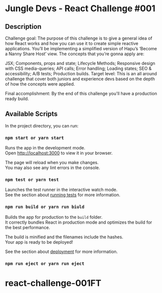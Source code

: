 # Jungle Devs - React Challenge #001

## Description

Challenge goal: The purpose of this challenge is to give a general idea of how React works and how you can use it to create simple reactive applications. You’ll be implementing a simplified version of Hapu’s ‘Become a Nanny Share Host’ view. The concepts that you’re gonna apply are:

JSX;
Components, props and state;
Lifecycle Methods;
Responsive design with CSS media-queries;
API calls;
Error handling;
Loading states;
SEO & accessibility;
A/B tests;
Production builds.
Target level: This is an all around challenge that cover both juniors and experience devs based on the depth of how the concepts were applied.

Final accomplishment: By the end of this challenge you'll have a production ready build.

## Available Scripts

In the project directory, you can run:

### `npm start or yarn start`

Runs the app in the development mode.\
Open [http://localhost:3000](http://localhost:3000) to view it in your browser.

The page will reload when you make changes.\
You may also see any lint errors in the console.

### `npm test or yarn test`

Launches the test runner in the interactive watch mode.\
See the section about [running tests](https://facebook.github.io/create-react-app/docs/running-tests) for more information.

### `npm run build or yarn run biuld`

Builds the app for production to the `build` folder.\
It correctly bundles React in production mode and optimizes the build for the best performance.

The build is minified and the filenames include the hashes.\
Your app is ready to be deployed!

See the section about [deployment](https://facebook.github.io/create-react-app/docs/deployment) for more information.

### `npm run eject or yarn run eject`

# react-challenge-001FT
